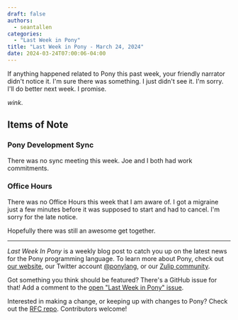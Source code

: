 ```yaml
---
draft: false
authors:
  - seantallen
categories:
  - "Last Week in Pony"
title: "Last Week in Pony - March 24, 2024"
date: 2024-03-24T07:00:06-04:00
---
```


If anything happened related to Pony this past week, your friendly narrator didn't notice it. I'm sure there was something. I just didn't see it. I'm sorry. I'll do better next week. I promise.

*wink*.

<!-- more -->

## Items of Note

### Pony Development Sync

There was no sync meeting this week. Joe and I both had work commitments.

### Office Hours

There was no Office Hours this week that I am aware of. I got a migraine just a few minutes before it was supposed to start and had to cancel. I'm sorry for the late notice.

Hopefully there was still an awesome get together.

---

_Last Week In Pony_ is a weekly blog post to catch you up on the latest news for the Pony programming language. To learn more about Pony, check out [our website](https://ponylang.io), our Twitter account [@ponylang](https://twitter.com/ponylang), or our [Zulip community](https://ponylang.zulipchat.com).

Got something you think should be featured? There's a GitHub issue for that! Add a comment to the [open "Last Week in Pony" issue](https://github.com/ponylang/ponylang.github.io/issues?q=is%3Aissue+is%3Aopen+label%3Alast-week-in-pony).

Interested in making a change, or keeping up with changes to Pony? Check out the [RFC repo](https://github.com/ponylang/rfcs). Contributors welcome!
